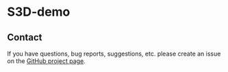 # S3D-demo


## Contact

If you have questions, bug reports, suggestions, etc. please create an issue on the [GitHub project page][github].

[github]: http://github.com/FindHotel/S3D-demo
